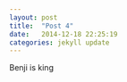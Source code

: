 ```yaml
---
layout: post
title:  "Post 4"
date:   2014-12-18 22:25:19
categories: jekyll update
---
```

Benji is king

